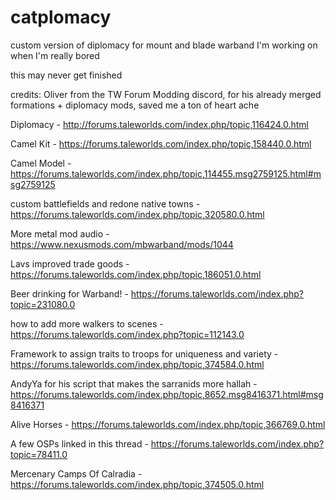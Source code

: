 # catplomacy
custom version of diplomacy for mount and blade warband I'm working on when I'm really bored


this may never get finished

credits:
Oliver from the TW Forum Modding discord, for his already merged formations + diplomacy mods, saved me a ton of heart ache

Diplomacy - http://forums.taleworlds.com/index.php/topic,116424.0.html

Camel Kit - https://forums.taleworlds.com/index.php/topic,158440.0.html

Camel Model - https://forums.taleworlds.com/index.php/topic,114455.msg2759125.html#msg2759125

custom battlefields and redone native towns - https://forums.taleworlds.com/index.php/topic,320580.0.html

More metal mod audio - https://www.nexusmods.com/mbwarband/mods/1044

Lavs improved trade goods - https://forums.taleworlds.com/index.php/topic,186051.0.html

Beer drinking for Warband! - https://forums.taleworlds.com/index.php?topic=231080.0

how to add more walkers to scenes - https://forums.taleworlds.com/index.php?topic=112143.0

Framework to assign traits to troops for uniqueness and variety - https://forums.taleworlds.com/index.php/topic,374584.0.html

AndyYa for his script that makes the sarranids more hallah - https://forums.taleworlds.com/index.php/topic,8652.msg8416371.html#msg8416371

Alive Horses - https://forums.taleworlds.com/index.php/topic,366769.0.html

A few OSPs linked in this thread - https://forums.taleworlds.com/index.php?topic=78411.0

Mercenary Camps Of Calradia - https://forums.taleworlds.com/index.php/topic,374505.0.html
